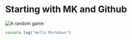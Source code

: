 # Starting with MK and Github
![A random game](https://via.assets.so/game.png?id=1&q=95&w=360&h=360&fit=fill)
```Javascript
console.log("Hello Markdown")
```
